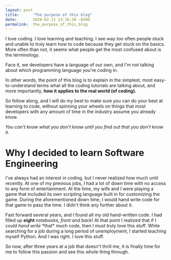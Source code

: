 ```yaml
---
layout: post
title:      "The purpose of this blog"
date:       2020-02-11 13:16:30 -0500
permalink:  the_purpose_of_this_blog
---
```


I love coding. I love learning and teaching. I see way too often people stuck and unable to truly learn how to code because they get stuck on the basics. More often than not, it seems what people get the most confused about is the terminology.

Face it, we developers have a language of our own, and I'm not talking about which programming language you're coding in.

In other words, the point of this blog is to explain in the simplest, most easy-to-understand terms what all the coding tutorials are talking about, and more importantly, **how it applies to the real world (of coding).**

So follow along, and I will do my best to make sure you can do your best at learning to code, without spinning your wheels on things that most developers with any amount of time in the industry assume you already know.

*You can't know what you don't know until you find out that you don't know it.*


# Why I decided to learn Software Engineering
I've always had an interest in coding, but I never realized how much until recently. At one of my previous jobs, I had a lot of down time with no access to any form of entertainment. At the time, my wife and I were playing a game that included its own scripting language built in for customizing the game. During the aforementioned down time, I would hand write code for that game to pass the time. I didn't think any further about it.

Fast forward several years, and I found all my old hand-written code. I had filled up **eight** notebooks, *front and back!* At that point I realized that if I could *hand write* \*that\* much code, then I must truly love this stuff. While searching for a job during a long period of unemployment, I started teaching myself Python. And I was right. I love this stuff.

So now, after three years at a job that doesn't thrill me, it is finally time for me to follow this passion and see this whole thing through.

